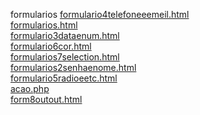 formularios 
<a href='https://gabrielryanft.github.io/learning/cursoemvideo/htmlecss/html/formularios/formulario4telefoneeemeil.html/' target='_blank' rel='next'>formulario4telefoneeemeil.html</a><br/>
<a href='https://gabrielryanft.github.io/learning/cursoemvideo/htmlecss/html/formularios/formularios.html/' target='_blank' rel='next'>formularios.html</a><br/>
<a href='https://gabrielryanft.github.io/learning/cursoemvideo/htmlecss/html/formularios/formulario3dataenum.html/' target='_blank' rel='next'>formulario3dataenum.html</a><br/>
<a href='https://gabrielryanft.github.io/learning/cursoemvideo/htmlecss/html/formularios/formulario6cor.html/' target='_blank' rel='next'>formulario6cor.html</a><br/>
<a href='https://gabrielryanft.github.io/learning/cursoemvideo/htmlecss/html/formularios/formularios7selection.html/' target='_blank' rel='next'>formularios7selection.html</a><br/>
<a href='https://gabrielryanft.github.io/learning/cursoemvideo/htmlecss/html/formularios/formularios2senhaenome.html/' target='_blank' rel='next'>formularios2senhaenome.html</a><br/>
<a href='https://gabrielryanft.github.io/learning/cursoemvideo/htmlecss/html/formularios/formulario5radioeetc.html/' target='_blank' rel='next'>formulario5radioeetc.html</a><br/>
<a href='https://gabrielryanft.github.io/learning/cursoemvideo/htmlecss/html/formularios/acao.php/' target='_blank' rel='next'>acao.php</a><br/>
<a href='https://gabrielryanft.github.io/learning/cursoemvideo/htmlecss/html/formularios/form8outout.html/' target='_blank' rel='next'>form8outout.html</a><br/>
